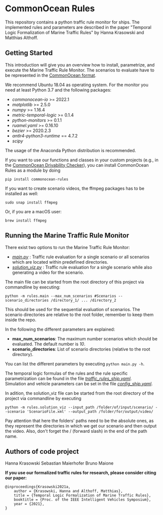 # CommonOcean Rules

This repository contains a python traffic rule monitor for ships. The implemented rules and parameters are described
in the paper "Temporal Logic Formalization of Marine Traffic Rules" by Hanna Krasowski and Matthias Althoff.

## Getting Started
This introduction will give you an overview how to install, parametrize, 
and execute the Marine Traffic Rule Monitor. The scenarios to evaluate have to be represented in the [CommonOcean format](https://commonocean.cps.cit.tum.de).

We recommend Ubuntu 18.04 as operating system.
For the monitor you need at least Python 3.7 and the following packages:

* *commonocean-io* >= 2022.1
* *matplotlib* >= 2.5.0
* *numpy* >= 1.16.4
* *metric-temporal-logic* >= 0.1.4
* *python-monitors* >= 0.1.1
* *ruamel.yaml* >= 0.16.10 
* *bezier* >= 2020.2.3
* *antlr4-python3-runtime* == 4.7.2
* *scipy*

The usage of the Anaconda Python distribution is recommended.

If you want to use our functions and classes in your custom projects (e.g., in the [CommonOcean Drivability Checker](https://commonocean.cps.cit.tum.de/commonocean-dc)), you can install CommonOcean Rules as a module by doing
```
pip install commonocean-rules
```

If you want to create scenario videos, the ffmpeg packages has to be installed as well:
```
sudo snap install ffmpeg
```

Or, if you are a macOS user:
```
brew install ffmpeg
```

## Running the Marine Traffic Rule Monitor
There exist two options to run the Marine Traffic Rule Monitor:
* *[main.py](./rules/main.py)* : Traffic rule evaluation for a single scenario or all scenarios which are located within predefined directories.
* *[solution_viz.py](./rules/solution_viz.py)* : Traffic rule evaluation for a single scenario while also generating a video for the scenario.

The main file can be started from the root directory of this project via commandline by executing:
```
python -m rules.main --max_num_scenarios #Scenarios --scenario_directories /directory_1/ ... /directory_2
```

This should be used for the sequential evaluation of scenarios.
The scenario directories are relative to the root folder, remember to keep them inside the repo.

In the following the different parameters are explained:
* **max_num_scenarios**: The maximum number scenarios which should be evaluated. The default number is *10*.
* **scenario_directories**: List of scenario directories (relative to the root directory).

You can list the different parameters by executing `python main.py -h`. 

The temporal logic formulas of the rules and the rule specific parametrization can be found in the file *[traffic_rules_ship.yaml](./rules/traffic_rules_ship.yaml)*.  
Simulation and vehicle parameters can be set in the file *[config_ship.yaml](./rules/config_ship.yaml)*.

In adition, the solution_viz file can be started from the root directory of the project via commandline by executing
```
python -m rules.solution_viz --input_path /folder/of/input/scenario/ --scenario 'ScenarioFile.xml' --output_path /folder/for/output/video/
```

Pay attention that here the folders' paths need to be the absolute ones, as they represent the directories in which we get our scenario and then output the video. Also, don't forget the / (forward slash) in the end of the path name.

## Authors of code project

Hanna Krasowski 
Sebastian Maierhofer
Bruno Maione


**If you use our formalized traffic rules for research, please consider citing our paper:**
```
@inproceedings{Krasowski2021a,
	author = {Krasowski, Hanna and Althoff, Matthias},
	title = {Temporal Logic Formalization of Marine Traffic Rules},
	booktitle = {Proc. of the IEEE Intelligent Vehicles Symposium},
	year = {2021},
}
```


